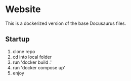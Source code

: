 # Website

This is a dockerized version of the base Docusaurus files.

## Startup

1. clone repo
2. cd into local folder
3. run 'docker build .'
4. run 'docker compose up'
5. enjoy

